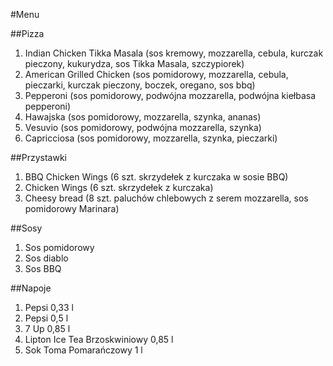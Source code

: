 #Menu

##Pizza

1. Indian Chicken Tikka Masala (sos kremowy, mozzarella, cebula, kurczak pieczony, kukurydza, sos Tikka Masala, szczypiorek)
2. American Grilled Chicken (sos pomidorowy, mozzarella, cebula, pieczarki, kurczak pieczony, boczek, oregano, sos bbq)
3. Pepperoni (sos pomidorowy, podwójna mozzarella, podwójna kiełbasa pepperoni)
4. Hawajska (sos pomidorowy, mozzarella, szynka, ananas)
5. Vesuvio (sos pomidorowy, podwójna mozzarella, szynka)
6. Capricciosa (sos pomidorowy, mozzarella, szynka, pieczarki)

##Przystawki

1. BBQ Chicken Wings (6 szt. skrzydełek z kurczaka w sosie BBQ)
2. Chicken Wings (6 szt. skrzydełek z kurczaka)
3. Cheesy bread (8 szt. paluchów chlebowych z serem mozzarella, sos pomidorowy Marinara)

##Sosy

1. Sos pomidorowy
2. Sos diablo
3. Sos BBQ

##Napoje

1. Pepsi 0,33 l
2. Pepsi 0,5 l
3. 7 Up 0,85 l
4. Lipton Ice Tea Brzoskwiniowy 0,85 l
5. Sok Toma Pomarańczowy 1 l
